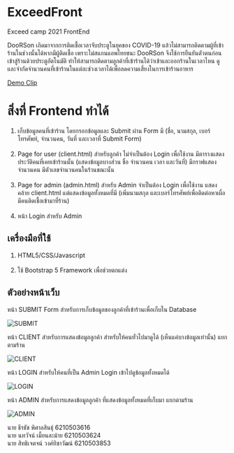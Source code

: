 # ExceedFront
Exceed camp 2021 FrontEnd

<p>DooRSon เกิดมาจากการติดเชื้อเวลาจับประตูในยุคของ COVID-19 แล้วไม่สามารถติดตามผู้ที่เข้าร้านในช่วงนั้นได้หากมีผู้ติดเชื้อ เพราะไม่สแกนแอพไทยชนะ DooRSon จึงใช้การยืนยันตัวตนก่อนเข้าสู่ร้านด้วยประตูอัตโนมัติ ทำให้สามารถติดตามลูกค้าที่เข้าร้านได้ว่าเข้าและออกร้านในเวลาไหน ดูและจำกัดจำนวนคนที่เข้าร้านในแต่ละช่วงเวลาได้เพื่อลดความเสี่ยงในการเข้าร้านอาหาร</p>

<a href="https://youtu.be/9pnRzLVnOIA" target="_blank">Demo Clip</a>

<h1>สิ่งที่ Frontend ทำได้</h1>

<ol>
<li>เก็บข้อมูลคนที่เข้าร้าน โดยกรอกข้อมูลและ Submit ผ่าน Form มี (ชื่อ, นามสกุล, เบอร์โทรศัพท์, จำนวนคน, วันที่ และเวลาที่ Submit Form)</li><br>
<li>Page for user (client.html) สำหรับลูกค้า ไม่จำเป็นต้อง Login เพื่อใช้งาน มีตารางแสดงประวัติคนที่เคยเข้าร้านนั้น (แสดงข้อมูลบางส่วน ชื่อ จำนวนคน เวลา และวันที่) มีกราฟแสดงจำนวนคน มีตัวเลขจำนวนคนในร้านขณะนั้น</li><br>
<li>Page for admin (admin.html) สำหรับ Admin จำเป็นต้อง Login เพื่อใช้งาน แสดงคล้าย client.html แต่แสดงข้อมูลทั้งหมดที่มี (เพิ่มนามสกุล และเบอร์โทรศัพท์เพื่อติดต่อหาเผื่อมีคนติดเชื้อเข้ามาที่ร้าน)</li><br>
<li>หน้า Login สำหรับ Admin</li>
</ol>

<h2>เครื่องมือที่ใช้</h2>
<ol>
<li>HTML5/CSS/Javascript</li><br>
<li>ใช้ Bootstrap 5 Framework เพื่อช่วยตกแต่ง</li>
</ol>

<h2>ตัวอย่างหน้าเว็บ</h2>

<p>หน้า SUBMIT Form สำหรับการเก็บข้อมูลของลูกค้าที่เข้าร้านเพื่อเก็บใน Database</p>

![SUBMIT](./inform.jpg)

<p>หน้า CLIENT สำหรับการแสดงข้อมูลลูกค้า สำหรับให้คนทั่วไปมาดูได้ (เห็นแค่บางข้อมูลเท่านั้น) แยกตามร้าน</p>

![CLIENT](./client.jpg)

<p>หน้า LOGIN สำหรับให้คนที่เป็น Admin Login เข้าไปดูข้อมูลทั้งหมดได้</p>

![LOGIN](./loginsuccess.jpg)

<p>หน้า ADMIN สำหรับการแสดงข้อมูลลูกค้า ที่แสดงข้อมูลทั้งหมดที่เก็บมา แยกตามร้าน</p>

![ADMIN](./admin.jpg)

นาย ธีรธัช พิศาลสินธุ์ 6210503616 <br>
นาย นทวัจน์ เมี้ยนละม้าย 6210503624 <br>
นาย สิทธิเจตจน์ วงศ์ทิชาวัฒน์ 6210503853 <br>
